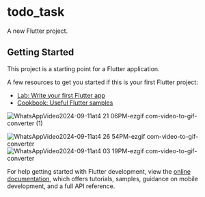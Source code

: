 # todo_task

A new Flutter project.

## Getting Started

This project is a starting point for a Flutter application.

A few resources to get you started if this is your first Flutter project:

- [Lab: Write your first Flutter app](https://docs.flutter.dev/get-started/codelab)
- [Cookbook: Useful Flutter samples](https://docs.flutter.dev/cookbook)

![WhatsAppVideo2024-09-11at4 21 06PM-ezgif com-video-to-gif-converter (1)](https://github.com/user-attachments/assets/65a47752-3877-4fc0-b9fb-f98177d174d9)

![WhatsAppVideo2024-09-11at4 26 54PM-ezgif com-video-to-gif-converter](https://github.com/user-attachments/assets/abbd5fa3-5581-4238-8fe0-642d26aebd5f)
![WhatsAppVideo2024-09-11at4 03 19PM-ezgif com-video-to-gif-converter](https://github.com/user-attachments/assets/bd9bd428-c116-457b-8454-447b7daa9943)

For help getting started with Flutter development, view the
[online documentation](https://docs.flutter.dev/), which offers tutorials,
samples, guidance on mobile development, and a full API reference.
